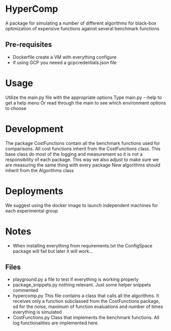 # HyperComp
A package for simulating a number of different algorithms for black-box optimization of expensive functions against several benchmark functions

## Pre-requisites
* Dockerfile create a VM with everything configure 
* if using GCP you neeed a gcpcredentials.json file

# Usage
Utilize the main.py file with the appropriate options
Type main.py --help to get a help menu
Or read through the main to see which environment options to choose


# Development
The package CostFunctions contain all the benchmark functions used for comparisons.
All cost functions inherit from the CostFunctions class. This base class do most of the logging and measurement so it is not a responsibility of each package. This way we also adjust to make sure we are measuring the same thing with every package
New algorithms should inherit from the Algorithms class


# Deployments
We suggest using the docker image to launch independent machines for each experimental group 

# Notes
* When installing everything from requirements.txt the ConfigSpace package will fail but later it will work...

## Files
* playground.py a file to test if everything is working properly
* package_snippets.py nothing relevant. Just some helper snippets commented
* hypercomp.py This file contains a class that calls all the algorithms. It receives only a function subclassed from the CostFunctions package, sd for the noise, maximum of function evaluations and number of times everything is simulated
* CostFunctions.py Class that implements the benchmark functions. All log functionalities are implemented here

